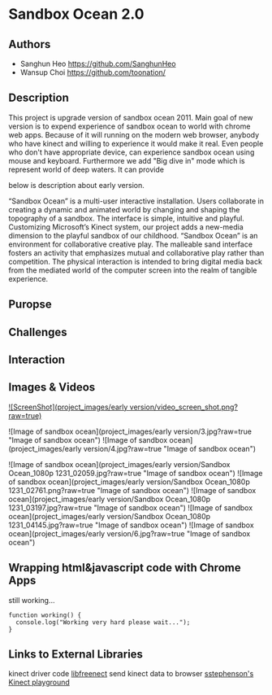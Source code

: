 # Sandbox Ocean 2.0

## Authors
- Sanghun Heo  https://github.com/SanghunHeo
- Wansup Choi  https://github.com/toonation/

## Description
This project is upgrade version of sandbox ocean 2011. Main goal of new version is to expend experience of sandbox ocean to world with chrome web apps. Because of it will running on the modern web browser, anybody who have kinect and willing to experience it would make it real. Even people who don't have appropriate device, can experience sandbox ocean using mouse and keyboard. Furthermore we add "Big dive in" mode which is represent world of deep waters. It can provide 


below is description about early version.

“Sandbox Ocean” is a multi-user interactive installation. Users collaborate in creating a dynamic and animated world by changing and shaping the topography of a sandbox. The interface is simple, intuitive and playful. Customizing Microsoft’s Kinect system, our project adds a new-media dimension to the playful sandbox of our childhood. “Sandbox Ocean” is an environment for collaborative creative play. The malleable sand interface fosters an activity that emphasizes mutual and collaborative play rather than competition. The physical interaction is intended to bring digital media back from the mediated world of the computer screen into the realm of tangible experience.

## Puropse
## Challenges
## Interaction


## Images & Videos

[![ScreenShot](project_images/early version/video_screen_shot.png?raw=true)](http://vimeo.com/34409128)

![Image of sandbox ocean](project_images/early version/3.jpg?raw=true "Image of sandbox ocean")
![Image of sandbox ocean](project_images/early version/4.jpg?raw=true "Image of sandbox ocean")

![Image of sandbox ocean](project_images/early version/Sandbox Ocean_1080p 1231_02059.jpg?raw=true "Image of sandbox ocean")
![Image of sandbox ocean](project_images/early version/Sandbox Ocean_1080p 1231_02761.png?raw=true "Image of sandbox ocean")
![Image of sandbox ocean](project_images/early version/Sandbox Ocean_1080p 1231_03197.jpg?raw=true "Image of sandbox ocean")
![Image of sandbox ocean](project_images/early version/Sandbox Ocean_1080p 1231_04145.jpg?raw=true "Image of sandbox ocean")
![Image of sandbox ocean](project_images/early version/6.jpg?raw=true "Image of sandbox ocean")

## Wrapping html&javascript code with Chrome Apps
still working...
```
function working() {
  console.log("Working very hard please wait...");
}
```

## Links to External Libraries
  kinect driver code
[libfreenect](https://github.com/OpenKinect/libfreenect "libfreenect github")
  send kinect data to browser
[sstephenson's Kinect playground](https://github.com/sstephenson/kinect "sstephenson's Kinect playground github")  
